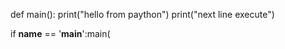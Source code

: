 



def main():
    print("hello from paython")
print("next line execute")


if __name__ == '__main__':main(

